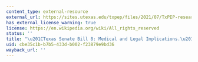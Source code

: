 ```yaml
---
content_type: external-resource
external_url: https://sites.utexas.edu/txpep/files/2021/07/TxPEP-research-brief-senate-bill-8.pdf
has_external_license_warning: true
license: https://en.wikipedia.org/wiki/All_rights_reserved
status: ''
title: "\u201CTexas Senate Bill 8: Medical and Legal Implications.\u201D (PDF)"
uid: cbe35c1b-b7b5-433d-b002-f23879e9bd36
wayback_url: ''
---
```

